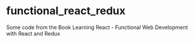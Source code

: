 # functional_react_redux
Some code from the Book Learning React - Functional Web Development with React and Redux
